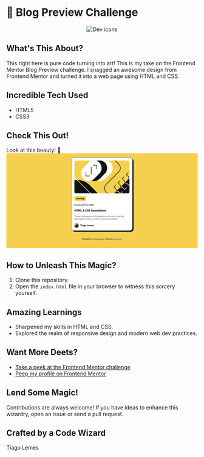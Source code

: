 # 🌟 Blog Preview Challenge

<p align="center">
  <img src="https://skillicons.dev/icons?i=html,css" alt="Dev icons" />
</p>

## What's This About?

This right here is pure code turning into art! This is my take on the Frontend Mentor Blog Preview challenge. I snagged an awesome design from Frontend Mentor and turned it into a web page using HTML and CSS.

## Incredible Tech Used

- HTML5
- CSS3

## Check This Out!

Look at this beauty! 📸 
![Blog Preview](1.png)

## How to Unleash This Magic?

1. Clone this repository.
2. Open the `index.html` file in your browser to witness this sorcery yourself.

## Amazing Learnings

- Sharpened my skills in HTML and CSS.
- Explored the realm of responsive design and modern web dev practices.

## Want More Deets?

- [Take a peek at the Frontend Mentor challenge](https://cupcakesoft.com/projetos/css_front_end_mentor_challenge_blog_preview_card)
- [Peep my profile on Frontend Mentor](https://www.frontendmentor.io/profile/tiagoskaterock)

## Lend Some Magic!

Contributions are always welcome! If you have ideas to enhance this wizardry, open an issue or send a pull request.

## Crafted by a Code Wizard

Tiago Lemes
